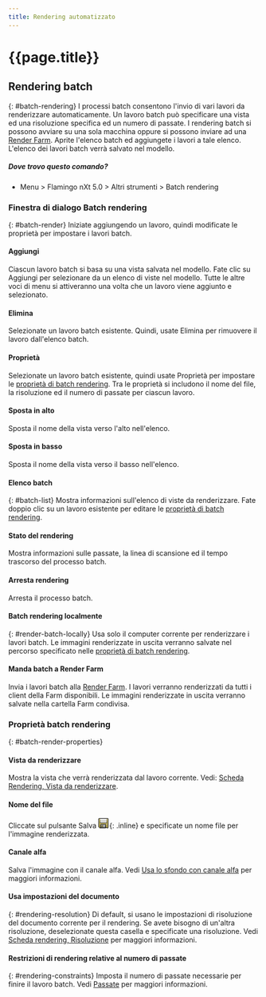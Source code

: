 ```yaml
---
title: Rendering automatizzato
---
```


# {{page.title}}


## Rendering batch
{: #batch-rendering}
I processi batch consentono l'invio di vari lavori da renderizzare automaticamente. Un lavoro batch può specificare una vista ed una risoluzione specifica ed un numero di passate. I rendering batch si possono avviare su una sola macchina oppure si possono inviare ad una [Render Farm](render-farm.html). Aprite l'elenco batch ed aggiungete i lavori a tale elenco. L'elenco dei lavori batch verrà salvato nel modello.

##### Dove trovo questo comando?

 * Menu > Flamingo nXt 5.0 > Altri strumenti > Batch rendering

### Finestra di dialogo Batch rendering
{: #batch-render}
Iniziate aggiungendo un lavoro, quindi modificate le proprietà per impostare i lavori batch.

#### Aggiungi
Ciascun lavoro batch si basa su una vista salvata nel modello.  Fate clic su Aggiungi per selezionare da un elenco di viste nel modello.  Tutte le altre voci di menu si attiveranno una volta che un lavoro viene aggiunto e selezionato.

#### Elimina
Selezionate un lavoro batch esistente.  Quindi, usate Elimina per rimuovere il lavoro dall'elenco batch.

#### Proprietà
Selezionate un lavoro batch esistente, quindi usate Proprietà per impostare le [proprietà di batch rendering](#batch-render-properties).  Tra le proprietà si includono il nome del file, la risoluzione ed il numero di passate per ciascun lavoro.

#### Sposta in alto
Sposta il nome della vista verso l'alto nell'elenco.

#### Sposta in basso
Sposta il nome della vista verso il basso nell'elenco.

#### Elenco batch
{: #batch-list}
Mostra informazioni sull'elenco di viste da renderizzare. Fate doppio clic su un lavoro esistente per editare le [proprietà di batch rendering](#batch-render-properties).

#### Stato del rendering
Mostra informazioni sulle passate, la linea di scansione ed il tempo trascorso del processo batch.

####  Arresta rendering
Arresta il processo batch.

#### Batch rendering localmente
{: #render-batch-locally}
Usa solo il computer corrente per renderizzare i lavori batch. Le immagini renderizzate in uscita verranno salvate nel percorso specificato nelle [proprietà di batch rendering](#batch-render-properties).

####  Manda batch a Render Farm
Invia i lavori batch alla [Render Farm](render-farm.html). I lavori verranno renderizzati da tutti i client della Farm disponibili. Le immagini renderizzate in uscita verranno salvate nella cartella Farm condivisa.

### Proprietà batch rendering
{: #batch-render-properties}

#### Vista da renderizzare
Mostra la vista che verrà renderizzata dal lavoro corrente. Vedi: [Scheda Rendering, Vista da renderizzare](render-tab.html#viewtorender).

#### Nome del file
Cliccate sul pulsante Salva ![images/saveimageas.png](images/saveimageas.png){: .inline} e specificate un nome file per l'immagine renderizzata.

#### Canale alfa
Salva l'immagine con il canale alfa.  Vedi [Usa lo sfondo con canale alfa](environment-tab.html#alpha) per maggiori informazioni.

#### Usa impostazioni del documento
{: #rendering-resolution}
Di default, si usano le impostazioni di risoluzione del documento corrente per il rendering.  Se avete bisogno di un'altra risoluzione, deselezionate questa casella e specificate una risoluzione. Vedi [Scheda rendering, Risoluzione](render-tab.html#resolution) per maggiori informazioni.

#### Restrizioni di rendering relative al numero di passate
{: #rendering-constraints}
Imposta il numero di passate necessarie per finire il lavoro batch.  Vedi [Passate](documentproperties-flamingo.html#number-of-passes) per maggiori informazioni.

<!-- TODO: Flamingo nXt 5 runs from the RDK.  The need to Flamingo Automate render is not clear.  What is needed to run animations with nxt right now?
The number of passes and the ability to send a render to the farm are required still.  So the dialog should be smaller.
Alpha channel This needs to be investigated. The rest of this section is commented out.-->

<!-- Commented out until automated render can be determined

## Animations
{: #animation}
There are two ways to create animations in Rhino.  Animations can be configured using [Rhino's Animation toolbar](http://docs.mcneel.com/rhino/5/help/en-us/index.htm#commands/animation.htm) or using the [Bongo](http://bongo.rhino3d.com/) animation plugin.

##### To submit an animation job to the render farm
1. Run the [FlamingoNXtAutomateRender](automate-rendering.html#flamingonxtautomaterender) command.
1. In the Configure Automated Render Command dialog, select **Render to farm**.
&#160;
Specify the Job name,and click the OK button.
&#160;
Set a type of animation from Rhino's Animation setup toolbar. Select Render Full as the Capture method.
&#160;
Record the animation from the Animation toolbar. The render jobs will be sent to Render Farm.
&#160;
When the jobs are finished in Render Farm, run the FlamingoNXtAutomateRender command again and select all the jobs in the dialog.
&#160;
Click the Copy selected files to specified output folder button and select a folder where all the render images will be copied to.


## FlamingoNXtAutomateRender command
{: #flamingonxtautomaterender}


## Configure Automated Render Command

### Enabled
Redirects the default **Render** command to use the **Render Farm**.

### Use default render dialog
Resets the **Render** command to render directly instead of to the farm.

### Number of render passes to render
Specifies the number of render passes.

### Render to farm
Redirects the **Render** command to render to the farm.

### Job name
Specifies the **Render Farm**  [Job name](automate-rendering.html#job-name).

## Render constraints

### Number of render passes to render
Specifies the [number of passes](documentproperties-flamingo.html#number-of-passes).

### Save alpha channel
Saves the [alpha channel](render-window.html#save-with-alpha-channel) background.
-->
